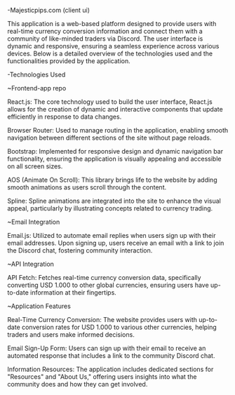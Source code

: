 -Majesticpips.com (client ui)

This application is a web-based platform designed to provide users with real-time currency conversion information and connect them with a community of like-minded traders via Discord. The user interface is dynamic and responsive, ensuring a seamless experience across various devices. Below is a detailed overview of the technologies used and the functionalities provided by the application.

-Technologies Used

~Frontend-app repo

React.js: The core technology used to build the user interface, React.js allows for the creation of dynamic and interactive components that update efficiently in response to data changes.

Browser Router: Used to manage routing in the application, enabling smooth navigation between different sections of the site without page reloads.

Bootstrap: Implemented for responsive design and dynamic navigation bar functionality, ensuring the application is visually appealing and accessible on all screen sizes.

AOS (Animate On Scroll): This library brings life to the website by adding smooth animations as users scroll through the content.

Spline: Spline animations are integrated into the site to enhance the visual appeal, particularly by illustrating concepts related to currency trading.


~Email Integration

Email.js: Utilized to automate email replies when users sign up with their email addresses. Upon signing up, users receive an email with a link to join the Discord chat, fostering community interaction.

~API Integration

API Fetch: Fetches real-time currency conversion data, specifically converting USD 1.000 to other global currencies, ensuring users have up-to-date information at their fingertips.

~Application Features

Real-Time Currency Conversion: The website provides users with up-to-date conversion rates for USD 1.000 to various other currencies, helping traders and users make informed decisions.

Email Sign-Up Form: Users can sign up with their email to receive an automated response that includes a link to the community Discord chat.

Information Resources: The application includes dedicated sections for "Resources" and "About Us," offering users insights into what the community does and how they can get involved.




